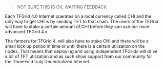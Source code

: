 
> NOT SURE THIS IS OK, WAITING FEEDBACK

Each TFGrid 4.0 Internet operates on a local currency called CHI and the only way to get CHI is by sending TFT to that chain. The users of the TFGrid will have to stake a certain amount of CHI before they can use our more advanced TFGrid 4.x 

The farmers for TFGrid 4, will also have to stake CHI and there will be a small lock up period in time or until there is a certain utilization on the nodes.  That means that deploying and using independent TFGrids will drive a lot of TFT utilization and as such show support from our community for the ThreeFold truly Decentralized Internet. 
